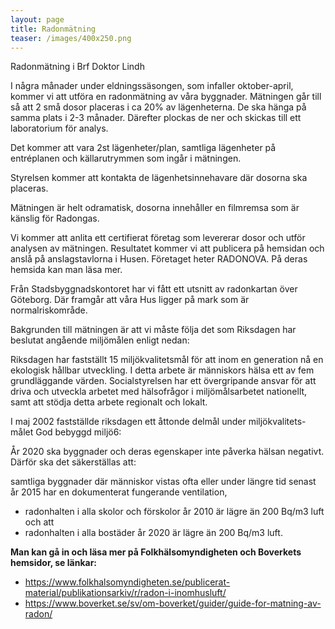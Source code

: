 ```yaml
---
layout: page
title: Radonmätning
teaser: /images/400x250.png
---
```

Radonmätning i Brf Doktor Lindh

I några månader under eldningssäsongen, som infaller oktober-april, kommer vi att utföra en radonmätning av våra byggnader. Mätningen går till så att 2 små dosor placeras i ca 20% av lägenheterna. De ska hänga på samma plats i 2-3 månader. Därefter plockas de ner och skickas till ett laboratorium för analys.

Det kommer att vara 2st lägenheter/plan, samtliga lägenheter på entréplanen och källarutrymmen som ingår i mätningen.

Styrelsen kommer att kontakta de lägenhetsinnehavare där dosorna ska placeras.

Mätningen är helt odramatisk, dosorna innehåller en filmremsa som är känslig för Radongas.

Vi kommer att anlita ett certifierat företag som levererar dosor och utför analysen av mätningen. Resultatet kommer vi att publicera på hemsidan och anslå på anslagstavlorna i Husen. Företaget heter RADONOVA. På deras hemsida kan man läsa mer.

Från Stadsbyggnadskontoret har vi fått ett utsnitt av radonkartan över Göteborg. Där framgår att våra Hus ligger på mark som är normalriskområde.

Bakgrunden till mätningen är att vi måste följa det som Riksdagen har beslutat angående miljömålen enligt nedan:

Riksdagen har fastställt 15 miljökvalitetsmål för att inom en generation nå en ekologisk hållbar utveckling. I detta arbete är människors hälsa ett av fem grundläggande värden. Socialstyrelsen har ett övergripande ansvar för att driva och utveckla arbetet med hälsofrågor i miljömålsarbetet nationellt, samt att stödja detta arbete regionalt och lokalt. 

I maj 2002 fastställde riksdagen ett åttonde delmål under miljökvalitets- målet God bebyggd miljö6: 

År 2020 ska byggnader och deras egenskaper inte påverka hälsan negativt. Därför ska det säkerställas att: 

samtliga byggnader där människor vistas ofta eller under längre tid senast år 2015 har en dokumenterat fungerande ventilation, 

* radonhalten i alla skolor och förskolor år 2010 är lägre än 200 Bq/m3 luft och att 
* radonhalten i alla bostäder år 2020 är lägre än 200 Bq/m3 luft. 

**Man kan gå in och läsa mer på Folkhälsomyndigheten och Boverkets hemsidor, se länkar:**

* https://www.folkhalsomyndigheten.se/publicerat-material/publikationsarkiv/r/radon-i-inomhusluft/
* https://www.boverket.se/sv/om-boverket/guider/guide-for-matning-av-radon/
